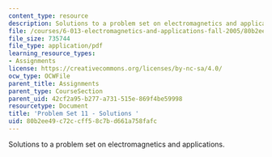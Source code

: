 ```yaml
---
content_type: resource
description: Solutions to a problem set on electromagnetics and applications.
file: /courses/6-013-electromagnetics-and-applications-fall-2005/80b2ee49c72ccff58c7bd661a758fafc_ps11_solution.pdf
file_size: 735744
file_type: application/pdf
learning_resource_types:
- Assignments
license: https://creativecommons.org/licenses/by-nc-sa/4.0/
ocw_type: OCWFile
parent_title: Assignments
parent_type: CourseSection
parent_uid: 42cf2a95-b277-a731-515e-869f4be59998
resourcetype: Document
title: 'Problem Set 11 - Solutions '
uid: 80b2ee49-c72c-cff5-8c7b-d661a758fafc
---
```

Solutions to a problem set on electromagnetics and applications.